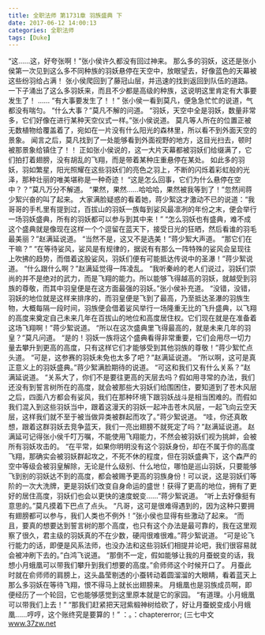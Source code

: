 ```yaml
---
title: 全职法师 第1731章 羽族盛典 下
date: 2017-06-12 14:00:13
categories: 全职法师
tags: [Duke]
---
```


“这……这，好夸张啊！”张小侯许久都没有回过神来。
那么多的羽妖，这还是张小侯第一次见到这么多不同种族的羽妖悬停在天空中，放眼望去，好像蓝色的天幕被这些纷羽给占满！
张小侯爬回到了藤冠山层，并迅速的找到返回到队伍的道路。
一下子涌出了这么多羽妖来，而且不少都是高级的种族，这说明这里肯定有大事要发生了！
……
“有大事要发生了！！”
张小侯一看到莫凡，便急急忙忙的说道，气都没有喘匀。
“什么大事？”莫凡不解的问道。
“羽妖，天空中全是羽妖，数量非常多，它们好像在进行某种天空仪式一样。”张小侯说道。
莫凡等人所在的位置正被无数植物给覆盖着了，宛如在一片没有什么阳光的森林里，所以看不到外面天空的景象。
闻言之后，莫凡找到了一处能够看到外面视野的地方，这目光扫去，顿时被那景象给镇住了！！
正如张小侯说的，这一大片天幕都被羽妖们给缀满了，它们拍打着翅膀，没有胡乱的飞翔，而是带着某种庄重悬停在某处。
如此多的羽妖，羽如繁星，阳光照耀在这些羽妖们的亮色之羽上，不断的闪烁着彩虹般的光泽，那种壮丽的唯美堪称是一种奇迹！
“这是怎么回事，它们为什么悬停在空中？？”莫凡万分不解道。
“果然，果然……哈哈哈，果然被我等到了！”忽然间蒋少絮兴奋的叫了起来。
大家满脸疑惑的看着她，蒋少絮这才激动不已的说道：“我哥哥的手札里有提到过，百拔山的羽妖一族每到娑风最凛冽的年份之末，便会举行一场羽妖盛典，所有的羽妖都可以参与到其中来！”
“怎么羽妖也有盛典，难不成这个盛典就是像现在这样一个个逗留在蓝天下，接受日光的狂晒，然后看谁的羽毛最美丽？”赵满延说道。
“当然不是，这又不是选美！”蒋少絮大声道。
“那它们在干嘛？”
“在等待娑风，娑风是有规律的，据说有有那么一阵特殊的娑风会呈现往上吹拂的趋势，而借着这股娑风，羽妖们便有可能抵达传说中的圣瀑！”蒋少絮说道。
“什么跟什么啊？”赵满延觉得一阵凌乱。
“我听秦岭的老人们说过，羽妖们崇尚的并不是绝对的武力，而是飞翔的能力。所以能够飞得越高的羽妖，就越受到羽族的尊敬，而其中羽皇便是在这方面最强的羽妖。”张小侯补充道。
“没错，没错，羽妖的地位就是这样来排序的，而羽皇便是飞到了最高，乃至抵达圣瀑的羽族生物，大概每隔一段时间，羽族便会借着娑风举行一场隆重无比的飞升盛典，以飞翔的高度来奠定自己未来几年在百拔山的地位和高度居住权。它们现在就是在准备着这场飞翔啊！”蒋少絮说道。
“所以在这次盛典里飞得最高的，就是未来几年的羽皇？”莫凡问道。
“是的！羽妖一族将这个盛典看得非常重要，它们会用尽一切力量去攀升到更高的高度，只有这样它们才能够受到其他羽族的尊敬！”蒋少絮忙点头道。
“可是，这参赛的羽妖未免也太多了吧？”赵满延说道。
“所以啊，这可是真正意义上的羽妖盛典。”蒋少絮满脸期待的说道。
“可这和我们又有什么关系？”赵满延说道。
“关系大了，你们不是要往更高的天层去吗？假如用寻常的办法，我们还没有到誓言树所在的高度，就会被那些大羽妖们给围困住，要知道到了苍木风层之后，四面八方都会有娑风，我们在那种环境下跟羽妖战斗是相当困难的。而假如我们混入到这些羽妖当中，跟着这漫天的羽妖一起冲击苍木风层，一起飞向云空天层，这样我们就不至于被当做异类被群起而攻了。”蒋少絮说道。
“哇，你还真敢想，跟着这群羽妖去竞争蓝天，我们一亮出翅膀不就死定了吗？”赵满延说道。
赵满延可记得张小侯千叮万嘱，不能使用飞翔能力，不然会被羽妖们视为挑衅，会被所有羽妖攻击的。
“在平常，如果你明明没有这个羽妖身份，却在不属于你的高度飞翔，那确实会被羽妖群起攻之，不死不休的程度，但在羽妖盛典下，这个森严的空中等级会被羽皇解除，无论是什么级别、什么地位，哪怕是巡山羽妖，只要能够飞到别的羽妖达不到的高度，都会被赐予更高的羽族身份！可以说，这是羽妖们等阶的一次大洗牌，更是羽妖们改变自身命运的盛世！获得了更高的地位，拥有了更好的居住高度，羽妖们也会以更快的速度蜕变……”蒋少絮说道。
“听上去好像挺有意思的。”莫凡摸着下巴点了点头。
“凡哥，这可是很难得遇到的，因为这种只要拥有翅膀都可以参与，我们人类也不例外！”张小侯也显得有些激动了起来。
“而且，要真的想要达到誓言树的那个高度，也只有这个办法是最可靠的，我在这里观察了很久，君主级的羽妖真的不在少数，硬闯很难很难。”蒋少絮说道。
“可是论飞行能力的话，即便是风系法师，也没办法和这些羽妖们相提并论吧，我们很容易就会被冲刷下去的。”白鸿飞说道。
“那倒不一定，假如能够让我的月蚕蜕变的话，我想小月蛾凰可以带我们攀升到我们想要的高度。”俞师师这个时候开口了。
月蚕此时就在俞师师的肩膀上，这头晶莹剔透的小蚕转动着圆溜溜的大眼睛，看着蓝天上那么多羽妖在等待飞翔，恨不得马上就长出翅膀来。
月蛾凰也是羽族成员啊，即便经历了一个轮回，它也能够感觉到这里原本就是它的家园。
“有道理。小月蛾凰可以带我们上去！”
“那我们赶紧把天冠紫椴神树给砍了，好让月蚕蜕变成小月蛾凰……哼哼，这个账终究是要算的！”
：。：chaptererror;
(三七中文 www.37zw.net